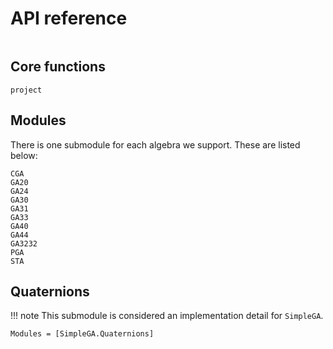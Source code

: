 # API reference

```@index
```

## Core functions

```@docs
project
```

## Modules

There is one submodule for each algebra we support. 
These are listed below:

```@docs
CGA
GA20
GA24
GA30
GA31
GA33
GA40
GA44
GA3232
PGA
STA
```

## Quaternions

!!! note
    This submodule is considered an implementation detail for `SimpleGA`.

```@autodocs
Modules = [SimpleGA.Quaternions]
```